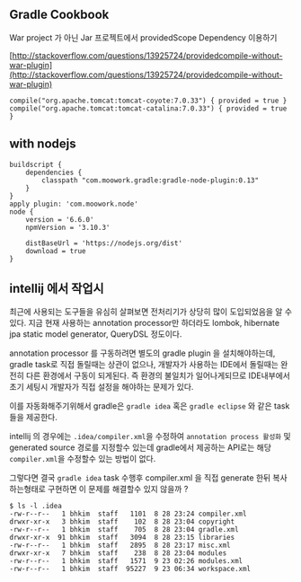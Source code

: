 ## Gradle Cookbook 

War project 가 아닌 Jar 프로젝트에서 providedScope Dependency 이용하기 

[http://stackoverflow.com/questions/13925724/providedcompile-without-war-plugin](http://stackoverflow.com/questions/13925724/providedcompile-without-war-plugin)

	
    compile("org.apache.tomcat:tomcat-coyote:7.0.33") { provided = true }
    compile("org.apache.tomcat:tomcat-catalina:7.0.33") { provided = true }
    
    

## with nodejs 

```
buildscript {
	dependencies {
		classpath "com.moowork.gradle:gradle-node-plugin:0.13"
	}
}
apply plugin: 'com.moowork.node'
node {
	version = '6.6.0'
	npmVersion = '3.10.3'

	distBaseUrl = 'https://nodejs.org/dist'
	download = true
}
```

## intellij 에서 작업시 


최근에 사용되는 도구들을 유심히 살펴보면 전처리기가 상당히 많이 도입되었음을 알 수 있다. 
지금 현재 사용하는 annotation processor만 하더라도 lombok, hibernate jpa static model generator, QueryDSL 정도이다. 

annotation processor 를 구동하려면 별도의 gradle plugin 을 설치해야하는데, gradle task로 직접 돌릴때는 상관이 없으나, 개발자가 사용하는 IDE에서 돌릴때는 완전히 다른 환경에서 구동이 되게된다. 즉 환경의 불일치가 일어나게되므로 IDE내부에서 초기 세팅시 개발자가 직접 설정을 해야하는 문제가 있다. 

이를 자동화해주기위해서 gradle은  `gradle idea` 혹은 `gradle eclipse` 와 같은 task들을 제공한다.

intellij 의 경우에는 `.idea/compiler.xml`을 수정하여 `annotation process 활성화` 및 generated source 경로를 지정할수 있는데 gradle에서 제공하는 API로는 해당 `compiler.xml`을 수정할수 있는 방법이 없다. 

그렇다면 결국 `gradle idea` task 수행후 compiler.xml 을 직접 generate 한뒤 복사하는형태로 구현하면 이 문제를 해결할수 있지 않을까 ?

```
$ ls -l .idea
-rw-r--r--   1 bhkim  staff   1101  8 28 23:24 compiler.xml
drwxr-xr-x   3 bhkim  staff    102  8 28 23:04 copyright
-rw-r--r--   1 bhkim  staff    705  8 28 23:04 gradle.xml
drwxr-xr-x  91 bhkim  staff   3094  8 28 23:15 libraries
-rw-r--r--   1 bhkim  staff   2895  8 28 23:17 misc.xml
drwxr-xr-x   7 bhkim  staff    238  8 28 23:04 modules
-rw-r--r--   1 bhkim  staff   1571  9 23 02:26 modules.xml
-rw-r--r--   1 bhkim  staff  95227  9 23 06:34 workspace.xml
```
